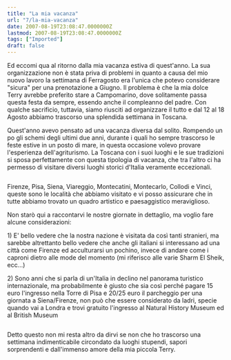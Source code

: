 ```yaml
---
title: "La mia vacanza"
url: "7/la-mia-vacanza"
date: 2007-08-19T23:08:47.0000000Z
lastmod: 2007-08-19T23:08:47.0000000Z
tags: ["Imported"]
draft: false
---
```

<p>
	Ed eccomi qua al ritorno dalla mia vacanza estiva di quest'anno. La sua organizzazione non è stata priva di problemi in quanto a causa del mio nuovo lavoro la settimana di Ferragosto era l'unica che potevo considerare "sicura" per una prenotazione a Giugno. Il problema è che la mia dolce Terry avrebbe preferito stare a Campomarino, dove solitamente passa questa festa da sempre, essendo anche il compleanno del padre. Con qualche sacrificio, tuttavia, siamo riusciti ad organizzare il tutto e dal 12 al 18 Agosto abbiamo trascorso una splendida settimana in Toscana.</p>
<p>
	Quest'anno avevo pensato ad una vacanza diversa dal solito. Rompendo un po gli schemi degli ultimi due anni, durante i quali ho sempre trascorso le feste estive in un posto di mare, in questa occasione volevo provare l'esperienza dell'agriturismo. La Toscana con i suoi luoghi e le sue tradizioni si sposa perfettamente con questa tipologia di vacanza, che tra l'altro ci ha permesso di visitare diversi luoghi storici d'Italia veramente eccezionali.</p>
<p style="text-align: center">
	<img alt="" src="/images/blog/20082007/pisa.jpg" /></p>
<p>
	Firenze, Pisa, Siena, Viareggio, Montecatini, Montecarlo, Collodi e Vinci, queste sono le località che abbiamo visitato e vi posso assicurare che in tutte abbiamo trovato un quadro artistico e paesaggistico meraviglioso.</p>
<p>
	Non starò qui a raccontarvi le nostre giornate in dettaglio, ma voglio fare alcune considerazioni:</p>
<p>
	1) E' bello vedere che la nostra nazione è visitata da così tanti stranieri, ma sarebbe altrettanto bello vedere che anche gli italiani si interessano ad una città come Firenze ed acculturarsi un pochino, invece di andare come i caproni dietro alle mode del momento (mi riferisco alle varie Sharm El Sheik, ecc...)</p>
<p>
	2) Sono anni che si parla di un'Italia in declino nel panorama turistico internazionale, ma probabilmente è giusto che sia così perché pagare 15 euro l'ingresso nella Torre di Pisa e 20/25 euro il parcheggio per una giornata a Siena/Firenze, non può che essere considerato da ladri, specie quando vai a Londra e trovi gratuito l'ingresso al Natural History Museum ed al British Museum</p>
<p style="text-align: center">
	<img alt="" src="images/blog/20082007/boboli.jpg" /></p>
<p>
	Detto questo non mi resta altro da dirvi se non che ho trascorso una settimana indimenticabile circondato da luoghi stupendi, sapori sorprendenti e dall'immenso amore della mia piccola Terry.</p>
